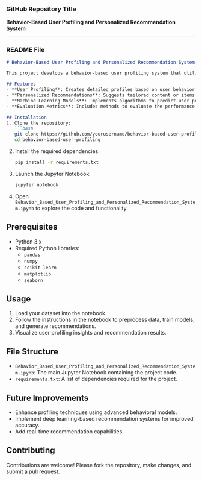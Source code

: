 ### **GitHub Repository Title**
**Behavior-Based User Profiling and Personalized Recommendation System**

---

### **README File**

```markdown
# Behavior-Based User Profiling and Personalized Recommendation System

This project develops a behavior-based user profiling system that utilizes data-driven techniques to analyze user behavior and generate personalized recommendations. It leverages machine learning models to predict user preferences and improve recommendation accuracy.

## Features
- **User Profiling**: Creates detailed profiles based on user behavior data.
- **Personalized Recommendations**: Suggests tailored content or items for users.
- **Machine Learning Models**: Implements algorithms to predict user preferences.
- **Evaluation Metrics**: Includes methods to evaluate the performance of the recommendation system.

## Installation
1. Clone the repository:
   ```bash
   git clone https://github.com/yourusername/behavior-based-user-profiling.git
   cd behavior-based-user-profiling
   ```

2. Install the required dependencies:
   ```bash
   pip install -r requirements.txt
   ```

3. Launch the Jupyter Notebook:
   ```bash
   jupyter notebook
   ```

4. Open `Behavior_Based_User_Profiling_and_Personalized_Recommendation_System.ipynb` to explore the code and functionality.

## Prerequisites
- Python 3.x
- Required Python libraries:
  - `pandas`
  - `numpy`
  - `scikit-learn`
  - `matplotlib`
  - `seaborn`

## Usage
1. Load your dataset into the notebook.
2. Follow the instructions in the notebook to preprocess data, train models, and generate recommendations.
3. Visualize user profiling insights and recommendation results.

## File Structure
- `Behavior_Based_User_Profiling_and_Personalized_Recommendation_System.ipynb`: The main Jupyter Notebook containing the project code.
- `requirements.txt`: A list of dependencies required for the project.

## Future Improvements
- Enhance profiling techniques using advanced behavioral models.
- Implement deep learning-based recommendation systems for improved accuracy.
- Add real-time recommendation capabilities.

## Contributing
Contributions are welcome! Please fork the repository, make changes, and submit a pull request.

```
